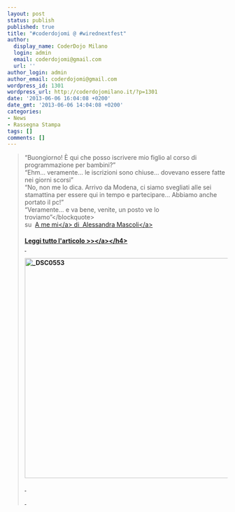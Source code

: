 ```yaml
---
layout: post
status: publish
published: true
title: "#coderdojomi @ #wirednextfest"
author:
  display_name: CoderDojo Milano
  login: admin
  email: coderdojomi@gmail.com
  url: ''
author_login: admin
author_email: coderdojomi@gmail.com
wordpress_id: 1301
wordpress_url: http://coderdojomilano.it/?p=1301
date: '2013-06-06 16:04:08 +0200'
date_gmt: '2013-06-06 14:04:08 +0200'
categories:
- News
- Rassegna Stampa
tags: []
comments: []
---
```

<blockquote>&ldquo;Buongiorno! &Egrave; qui che posso iscrivere mio figlio al corso di programmazione per bambini?&rdquo;<br />
&ldquo;Ehm... veramente... le iscrizioni sono chiuse... dovevano essere fatte nei giorni scorsi&rdquo;<br />
&ldquo;No, non me lo dica. Arrivo da Modena, ci siamo svegliati alle sei stamattina per essere qui in tempo e partecipare... Abbiamo anche portato il pc!&rdquo;<br />
&ldquo;Veramente... e va bene, venite, un posto ve lo troviamo&rdquo;<&#47;blockquote><br />
su &nbsp;<a href="http:&#47;&#47;ame-mi.blogspot.it&#47;2013&#47;06&#47;coderdojomi-wirednextfest.html" target="_blank">A&nbsp;me mi<&#47;a>&nbsp;di&nbsp;&nbsp;<a href="http:&#47;&#47;www.blogger.com&#47;profile&#47;14373180083913701463" target="_blank">Alessandra Mascoli<&#47;a></p>
<h4><a href="http:&#47;&#47;ame-mi.blogspot.it&#47;2013&#47;06&#47;coderdojomi-wirednextfest.html" target="_blank">Leggi tutto l'articolo >><&#47;a><&#47;h4><br />
&nbsp;</p>
<p><img class="alignnone size-full wp-image-1302" alt="_DSC0553" src="http:&#47;&#47;coderdojomilano.it&#47;wp-content&#47;uploads&#47;2013&#47;06&#47;DSC0553.jpg" width="700" height="502" &#47;></p>
<p>&nbsp;</p>
<p>&nbsp;</p>
